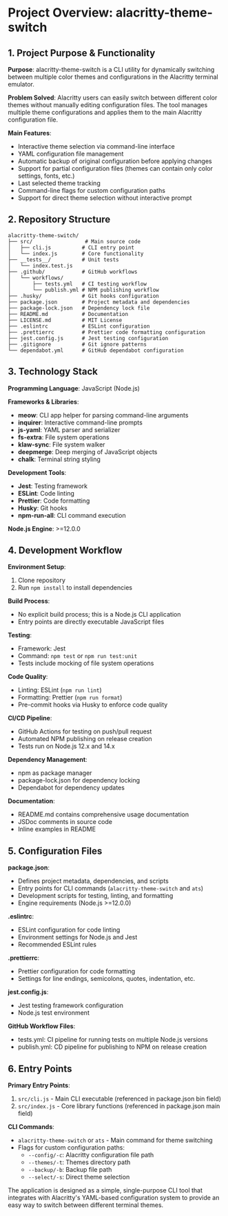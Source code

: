 # Project Overview: alacritty-theme-switch

## 1. Project Purpose & Functionality

**Purpose**: alacritty-theme-switch is a CLI utility for dynamically switching between multiple color themes and configurations in the Alacritty terminal emulator.

**Problem Solved**: Alacritty users can easily switch between different color themes without manually editing configuration files. The tool manages multiple theme configurations and applies them to the main Alacritty configuration file.

**Main Features**:

- Interactive theme selection via command-line interface
- YAML configuration file management
- Automatic backup of original configuration before applying changes
- Support for partial configuration files (themes can contain only color settings, fonts, etc.)
- Last selected theme tracking
- Command-line flags for custom configuration paths
- Support for direct theme selection without interactive prompt

## 2. Repository Structure

```
alacritty-theme-switch/
├── src/                 # Main source code
│   ├── cli.js          # CLI entry point
│   └── index.js        # Core functionality
├── __tests__/          # Unit tests
│   └── index.test.js
├── .github/            # GitHub workflows
│   └── workflows/
│       ├── tests.yml   # CI testing workflow
│       └── publish.yml # NPM publishing workflow
├── .husky/             # Git hooks configuration
├── package.json        # Project metadata and dependencies
├── package-lock.json   # Dependency lock file
├── README.md           # Documentation
├── LICENSE.md          # MIT License
├── .eslintrc           # ESLint configuration
├── .prettierrc         # Prettier code formatting configuration
├── jest.config.js      # Jest testing configuration
├── .gitignore          # Git ignore patterns
└── dependabot.yml      # GitHub dependabot configuration
```

## 3. Technology Stack

**Programming Language**: JavaScript (Node.js)

**Frameworks & Libraries**:

- **meow**: CLI app helper for parsing command-line arguments
- **inquirer**: Interactive command-line prompts
- **js-yaml**: YAML parser and serializer
- **fs-extra**: File system operations
- **klaw-sync**: File system walker
- **deepmerge**: Deep merging of JavaScript objects
- **chalk**: Terminal string styling

**Development Tools**:

- **Jest**: Testing framework
- **ESLint**: Code linting
- **Prettier**: Code formatting
- **Husky**: Git hooks
- **npm-run-all**: CLI command execution

**Node.js Engine**: >=12.0.0

## 4. Development Workflow

**Environment Setup**:

1. Clone repository
2. Run `npm install` to install dependencies

**Build Process**:

- No explicit build process; this is a Node.js CLI application
- Entry points are directly executable JavaScript files

**Testing**:

- Framework: Jest
- Command: `npm test` or `npm run test:unit`
- Tests include mocking of file system operations

**Code Quality**:

- Linting: ESLint (`npm run lint`)
- Formatting: Prettier (`npm run format`)
- Pre-commit hooks via Husky to enforce code quality

**CI/CD Pipeline**:

- GitHub Actions for testing on push/pull request
- Automated NPM publishing on release creation
- Tests run on Node.js 12.x and 14.x

**Dependency Management**:

- npm as package manager
- package-lock.json for dependency locking
- Dependabot for dependency updates

**Documentation**:

- README.md contains comprehensive usage documentation
- JSDoc comments in source code
- Inline examples in README

## 5. Configuration Files

**package.json**:

- Defines project metadata, dependencies, and scripts
- Entry points for CLI commands (`alacritty-theme-switch` and `ats`)
- Development scripts for testing, linting, and formatting
- Engine requirements (Node.js >=12.0.0)

**.eslintrc**:

- ESLint configuration for code linting
- Environment settings for Node.js and Jest
- Recommended ESLint rules

**.prettierrc**:

- Prettier configuration for code formatting
- Settings for line endings, semicolons, quotes, indentation, etc.

**jest.config.js**:

- Jest testing framework configuration
- Node.js test environment

**GitHub Workflow Files**:

- tests.yml: CI pipeline for running tests on multiple Node.js versions
- publish.yml: CD pipeline for publishing to NPM on release creation

## 6. Entry Points

**Primary Entry Points**:

1. `src/cli.js` - Main CLI executable (referenced in package.json bin field)
2. `src/index.js` - Core library functions (referenced in package.json main field)

**CLI Commands**:

- `alacritty-theme-switch` or `ats` - Main command for theme switching
- Flags for custom configuration paths:
  - `--config/-c`: Alacritty configuration file path
  - `--themes/-t`: Themes directory path
  - `--backup/-b`: Backup file path
  - `--select/-s`: Direct theme selection

The application is designed as a simple, single-purpose CLI tool that integrates with Alacritty's YAML-based configuration system to provide an easy way to switch between different terminal themes.
